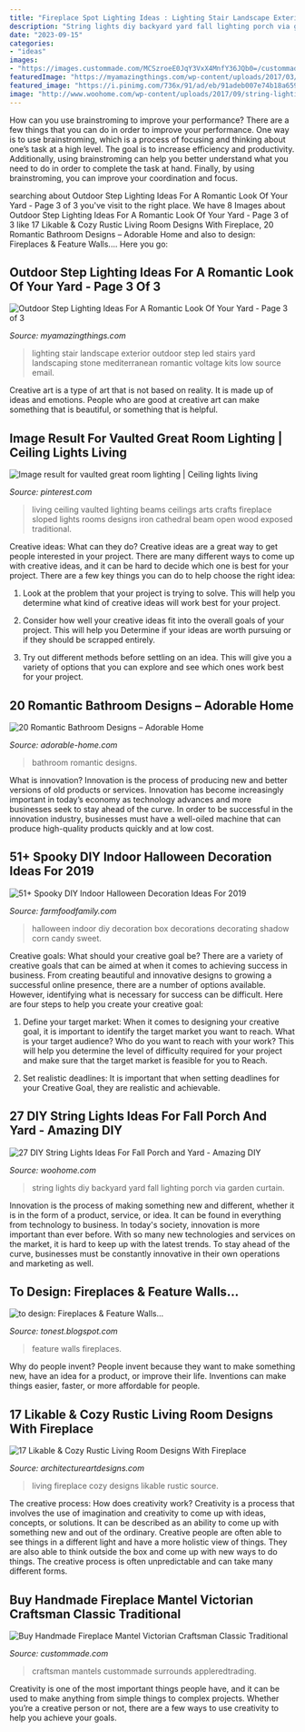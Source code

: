```yaml
---
title: "Fireplace Spot Lighting Ideas : Lighting Stair Landscape Exterior Outdoor Step Led Stairs Yard Landscaping Stone Mediterranean Romantic Voltage Kits Low Source Email"
description: "String lights diy backyard yard fall lighting porch via garden curtain"
date: "2023-09-15"
categories:
- "ideas"
images:
- "https://images.custommade.com/MCSzroeE0JqY3VxX4MnfY36JQb0=/custommade-photosets/7affcd37e4a6552_20190524_114659.jpg"
featuredImage: "https://myamazingthings.com/wp-content/uploads/2017/03/mediterranean-landscape.jpg"
featured_image: "https://i.pinimg.com/736x/91/ad/eb/91adeb007e74b18a659849fcc5033c86.jpg"
image: "http://www.woohome.com/wp-content/uploads/2017/09/string-lighting-ideas-for-Fall-yard-and-garden-8.jpg"
---
```



How can you use brainstroming to improve your performance?
There are a few things that you can do in order to improve your performance. One way is to use brainstroming, which is a process of focusing and thinking about one’s task at a high level. The goal is to increase efficiency and productivity. Additionally, using brainstroming can help you better understand what you need to do in order to complete the task at hand. Finally, by using brainstroming, you can improve your coordination and focus.

	

		
searching about Outdoor Step Lighting Ideas For A Romantic Look Of Your Yard - Page 3 of 3 you've visit to the right place. We have 8 Images about Outdoor Step Lighting Ideas For A Romantic Look Of Your Yard - Page 3 of 3 like 17 Likable &amp; Cozy Rustic Living Room Designs With Fireplace, 20 Romantic Bathroom Designs – Adorable Home and also to design: Fireplaces &amp; Feature Walls.... Here you go:
		
    
## Outdoor Step Lighting Ideas For A Romantic Look Of Your Yard - Page 3 Of 3

<img loading=lazy src="https://myamazingthings.com/wp-content/uploads/2017/03/mediterranean-landscape.jpg" onerror="this.onerror=null;this.src='https://tse3.mm.bing.net/th?id=OIP.jm899ICtGZfzGAhm4Gx7TgHaJ3&amp;pid=15.1';" alt="Outdoor Step Lighting Ideas For A Romantic Look Of Your Yard - Page 3 of 3">

_Source: myamazingthings.com_

>lighting stair landscape exterior outdoor step led stairs yard landscaping stone mediterranean romantic voltage kits low source email. 

	

Creative art is a type of art that is not based on reality. It is made up of ideas and emotions. People who are good at creative art can make something that is beautiful, or something that is helpful.

    
## Image Result For Vaulted Great Room Lighting | Ceiling Lights Living

<img loading=lazy src="https://i.pinimg.com/736x/91/ad/eb/91adeb007e74b18a659849fcc5033c86.jpg" onerror="this.onerror=null;this.src='https://tse1.mm.bing.net/th?id=OIP.FRMHcB7SxltlSWqW0qhUMAHaJ4&amp;pid=15.1';" alt="Image result for vaulted great room lighting | Ceiling lights living">

_Source: pinterest.com_

>living ceiling vaulted lighting beams ceilings arts crafts fireplace sloped lights rooms designs iron cathedral beam open wood exposed traditional. 

	

Creative ideas: What can they do?
Creative ideas are a great way to get people interested in your project. There are many different ways to come up with creative ideas, and it can be hard to decide which one is best for your project. There are a few key things you can do to help choose the right idea:
1. Look at the problem that your project is trying to solve. This will help you determine what kind of creative ideas will work best for your project.

2. Consider how well your creative ideas fit into the overall goals of your project. This will help you Determine if your ideas are worth pursuing or if they should be scrapped entirely.

3. Try out different methods before settling on an idea. This will give you a variety of options that you can explore and see which ones work best for your project.


    
## 20 Romantic Bathroom Designs – Adorable Home

<img loading=lazy src="https://adorable-home.com/wp-content/gallery/20-romantic-bathroom-designs/20-romantic-bathroom-designs-13.jpg" onerror="this.onerror=null;this.src='https://tse1.mm.bing.net/th?id=OIP.3dWLU0IQBGVnBNU7uNTX7gHaFn&amp;pid=15.1';" alt="20 Romantic Bathroom Designs – Adorable Home">

_Source: adorable-home.com_

>bathroom romantic designs. 

	

What is innovation?
Innovation is the process of producing new and better versions of old products or services. Innovation has become increasingly important in today’s economy as technology advances and more businesses seek to stay ahead of the curve. In order to be successful in the innovation industry, businesses must have a well-oiled machine that can produce high-quality products quickly and at low cost.

    
## 51+ Spooky DIY Indoor Halloween Decoration Ideas For 2019

<img loading=lazy src="https://i0.wp.com/farmfoodfamily.com/wp-content/uploads/2018/08/26-indoor-halloween-decorations-ideas-farmfoodfamily.com_.jpg?resize=960%2C1440&amp;ssl=1" onerror="this.onerror=null;this.src='https://tse1.mm.bing.net/th?id=OIP.5_Q_FV1zrGTnduWvvwC1TQHaLH&amp;pid=15.1';" alt="51+ Spooky DIY Indoor Halloween Decoration Ideas For 2019">

_Source: farmfoodfamily.com_

>halloween indoor diy decoration box decorations decorating shadow corn candy sweet. 

	

Creative goals: What should your creative goal be?
There are a variety of creative goals that can be aimed at when it comes to achieving success in business. From creating beautiful and innovative designs to growing a successful online presence, there are a number of options available. However, identifying what is necessary for success can be difficult. Here are four steps to help you create your creative goal:
1. Define your target market: When it comes to designing your creative goal, it is important to identify the target market you want to reach. What is your target audience? Who do you want to reach with your work? This will help you determine the level of difficulty required for your project and make sure that the target market is feasible for you to Reach.

2. Set realistic deadlines: It is important that when setting deadlines for your Creative Goal, they are realistic and achievable.

    
## 27 DIY String Lights Ideas For Fall Porch And Yard - Amazing DIY

<img loading=lazy src="http://www.woohome.com/wp-content/uploads/2017/09/string-lighting-ideas-for-Fall-yard-and-garden-8.jpg" onerror="this.onerror=null;this.src='https://tse3.mm.bing.net/th?id=OIP.0_jCRU0ibROklFJNlPS21wHaLH&amp;pid=15.1';" alt="27 DIY String Lights Ideas For Fall Porch and Yard - Amazing DIY">

_Source: woohome.com_

>string lights diy backyard yard fall lighting porch via garden curtain. 

	

Innovation is the process of making something new and different, whether it is in the form of a product, service, or idea. It can be found in everything from technology to business. In today's society, innovation is more important than ever before. With so many new technologies and services on the market, it is hard to keep up with the latest trends. To stay ahead of the curve, businesses must be constantly innovative in their own operations and marketing as well.

    
## To Design: Fireplaces &amp; Feature Walls...

<img loading=lazy src="https://2.bp.blogspot.com/-8VkUdQdQZMA/T34ECRn8nXI/AAAAAAAAAmw/HyCwfwodli0/s1600/71635450292909630_3v0z0SR2_f.jpg" onerror="this.onerror=null;this.src='https://tse1.mm.bing.net/th?id=OIP.9BguORGO-aeKDsQqZ3msgQHaJ3&amp;pid=15.1';" alt="to design: Fireplaces &amp; Feature Walls...">

_Source: tonest.blogspot.com_

>feature walls fireplaces. 

	

Why do people invent?
People invent because they want to make something new, have an idea for a product, or improve their life. Inventions can make things easier, faster, or more affordable for people.

    
## 17 Likable &amp; Cozy Rustic Living Room Designs With Fireplace

<img loading=lazy src="https://www.architectureartdesigns.com/wp-content/uploads/2014/12/358-630x454.jpg" onerror="this.onerror=null;this.src='https://tse4.mm.bing.net/th?id=OIP.NpzuQ2k66tt2gVa6hNiO-wHaFV&amp;pid=15.1';" alt="17 Likable &amp; Cozy Rustic Living Room Designs With Fireplace">

_Source: architectureartdesigns.com_

>living fireplace cozy designs likable rustic source. 

	

The creative process: How does creativity work?
Creativity is a process that involves the use of imagination and creativity to come up with ideas, concepts, or solutions. It can be described as an ability to come up with something new and out of the ordinary. Creative people are often able to see things in a different light and have a more holistic view of things. They are also able to think outside the box and come up with new ways to do things. The creative process is often unpredictable and can take many different forms.

    
## Buy Handmade Fireplace Mantel Victorian Craftsman Classic Traditional

<img loading=lazy src="https://images.custommade.com/MCSzroeE0JqY3VxX4MnfY36JQb0=/custommade-photosets/7affcd37e4a6552_20190524_114659.jpg" onerror="this.onerror=null;this.src='https://tse1.mm.bing.net/th?id=OIP.9ITCJ3DS3STgeavbXiBY2AHaJ4&amp;pid=15.1';" alt="Buy Handmade Fireplace Mantel Victorian Craftsman Classic Traditional">

_Source: custommade.com_

>craftsman mantels custommade surrounds appleredtrading. 

	

Creativity is one of the most important things people have, and it can be used to make anything from simple things to complex projects. Whether you’re a creative person or not, there are a few ways to use creativity to help you achieve your goals.

